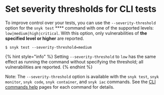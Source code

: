 # Set severity thresholds for CLI tests

To improve control over your tests, you can use the `--severity-threshold` option for the `snyk test` \*\*\*\* command with one of the supported levels: `low|medium|high|critical`. With this option, only vulnerabilities of **the specified level or higher** are reported.

`$ snyk test --severity-threshold=medium`

\{% hint style="info" %\} Setting `--severity-threshold` to `low` has the same effect as running the command without specifying the threshold; all vulnerabilities are reported. \{% endhint %\}

Note: The `--severity-threshold` option is available with the `snyk test`, `snyk monitor`, `snyk code`, `snyk container`, and `snyk iac` commands. See the [CLI commands help](https://github.com/snyk/user-docs/blob/5e52535b78618f57eda40eb08fc8fbf91e16f1f0/docs/features/snyk-cli/commands) pages for each command for details.

